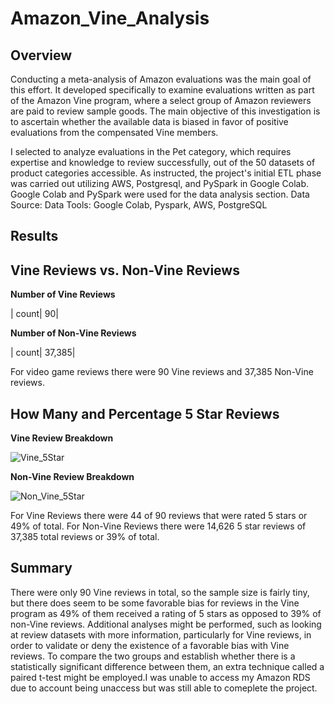 # Amazon_Vine_Analysis
## Overview
Conducting a meta-analysis of Amazon evaluations was the main goal of this effort. It developed specifically to examine evaluations written as part of the Amazon Vine program, where a select group of Amazon reviewers are paid to review sample goods. The main objective of this investigation is to ascertain whether the available data is biased in favor of positive evaluations from the compensated Vine members.

I selected to analyze evaluations in the Pet category, which requires expertise and knowledge to review successfully, out of the 50 datasets of product categories accessible. As instructed, the project's initial ETL phase was carried out utilizing AWS, Postgresql, and PySpark in Google Colab. Google Colab and PySpark were used for the data analysis section. 
Data Source: 
Data Tools: Google Colab, Pyspark, AWS, PostgreSQL


## Results

## Vine Reviews vs. Non-Vine Reviews

**Number of Vine Reviews**

|  count|                90|

**Number of Non-Vine Reviews**

|  count|            37,385|

For video game reviews there were 90 Vine reviews and 37,385 Non-Vine reviews.

## How Many and Percentage 5 Star Reviews

**Vine Review Breakdown**

![Vine_5Star](https://user-images.githubusercontent.com/92001105/154822774-ad19b92f-cae5-452c-8437-90804374ade1.png)

**Non-Vine Review Breakdown**

![Non_Vine_5Star](https://user-images.githubusercontent.com/92001105/154822781-526f8abd-5a65-4646-af52-1319ae8726e6.png)

For Vine Reviews there were 44 of 90 reviews that were rated 5 stars or 49% of total. For Non-Vine Reviews there were 14,626 5 star reviews of 37,385 total reviews or 39% of total.

## Summary
There were only 90 Vine reviews in total, so the sample size is fairly tiny, but there does seem to be some favorable bias for reviews in the Vine program as 49% of them received a rating of 5 stars as opposed to 39% of non-Vine reviews. Additional analyses might be performed, such as looking at review datasets with more information, particularly for Vine reviews, in order to validate or deny the existence of a favorable bias with Vine reviews. To compare the two groups and establish whether there is a statistically significant difference between them, an extra technique called a paired t-test might be employed.I was unable to access my Amazon RDS due to account being unaccess but was still able to comeplete the project.



